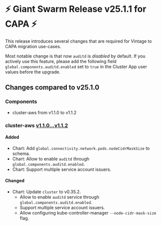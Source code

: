 # :zap: Giant Swarm Release v25.1.1 for CAPA :zap:

This release introduces several changes that are required for Vintage to CAPA migration use-cases.

Most notable change is that now `auditd` is *disabled* by default. If you actively use this feature, please add the following field `global.components.auditd.enabled` set to `true` in the Cluster App user values before the upgrade.

## Changes compared to v25.1.0

### Components

- cluster-aws from v1.1.0 to v1.1.2

### cluster-aws [v1.1.0...v1.1.2](https://github.com/giantswarm/cluster-aws/compare/v1.1.0...v1.1.2)

#### Added

- Chart: Add `global.connectivity.network.pods.nodeCidrMaskSize` to schema.
- Chart: Allow to enable `auditd` through `global.components.auditd.enabled`.
- Chart: Support multiple service account issuers.

#### Changed

- Chart: Update `cluster` to v0.35.2.
  - Allow to enable `auditd` service through `global.components.auditd.enabled`.
  - Support multiple service account issuers.
  - Allow configuring kube-controller-manager `--node-cidr-mask-size` flag.
